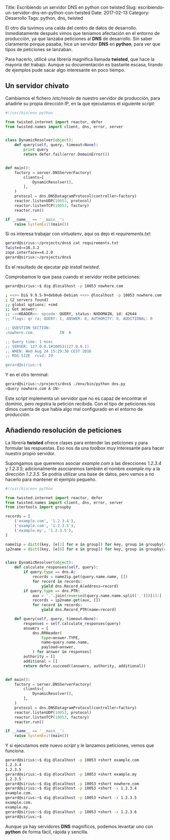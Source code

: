 Title: Escribiendo un servidor DNS en python con twisted
Slug: escribiendo-un-servidor-dns-en-python-con-twisted
Date: 2017-02-13
Category: Desarrollo
Tags: python, dns, twisted



El otro día tuvimos una caída del centro de datos de desarrollo. Inmediatamente después vimos que teníamos afectación en el entorno de producción, ya que lanzaba peticiones al **DNS** de desarrollo. Sin saber claramente porque pasaba, hice un servidor **DNS** en **python**, para ver que tipos de peticiones se lanzaban.

Para hacerlo, utilicé una librería magnífica llamada **twisted**, que hace la mayoría del trabajo. Aunque su documentación es bastante escasa, tirando de ejemplos pude sacar algo interesante en poco tiempo.

## Un servidor chivato

Cambiamos el fichero */etc/resolv* de nuestro servidor de producción, para añadirle su propia dirección IP, en la que ejecutamos el siguiente *script*:

```python
#!/usr/bin/env python

from twisted.internet import reactor, defer
from twisted.names import client, dns, error, server


class DynamicResolver(object):
    def query(self, query, timeout=None):
        print query
        return defer.fail(error.DomainError())


def main():
    factory = server.DNSServerFactory(
        clients=[
            DynamicResolver(),
        ],
    )
    protocol = dns.DNSDatagramProtocol(controller=factory)
    reactor.listenUDP(10053, protocol)
    reactor.listenTCP(10053, factory)
    reactor.run()

if __name__ == '__main__':
    raise SystemExit(main())
```

Si os interesa trabajar con *virtualenv*, aquí os dejo el *requirements.txt*:

```bash
gerard@sirius:~/projects/dns$ cat requirements.txt 
Twisted==16.3.2
zope.interface==4.2.0
gerard@sirius:~/projects/dns$ 
```

Es el resultado de ejecutar *pip install twisted*.

Comprobamos lo que pasa cuando el servidor recibe peticiones:

```bash
gerard@sirius:~$ dig @localhost -p 10053 nowhere.com

; <<>> DiG 9.9.5-9+deb8u6-Debian <<>> @localhost -p 10053 nowhere.com
; (2 servers found)
;; global options: +cmd
;; Got answer:
;; ->>HEADER<<- opcode: QUERY, status: NXDOMAIN, id: 42644
;; flags: qr ra; QUERY: 1, ANSWER: 0, AUTHORITY: 0, ADDITIONAL: 0

;; QUESTION SECTION:
;nowhere.com.			IN	A

;; Query time: 1 msec
;; SERVER: 127.0.0.1#10053(127.0.0.1)
;; WHEN: Wed Aug 24 15:29:38 CEST 2016
;; MSG SIZE  rcvd: 29

gerard@sirius:~$ 
```

Y en el otro terminal:

```bash
gerard@sirius:~/projects/dns$ ./env/bin/python dns.py 
<Query nowhere.com A IN>

```

Este *script* implementa un servidor que no es capaz de encontrar el dominio, pero registra la petición recibida. Con el tipo de peticiones nos dimos cuenta de que había algo mal configurado en el entorno de producción.

## Añadiendo resolución de peticiones

La librería **twisted** ofrece clases para entender las peticiones y para formular las respuestas. Eso nos da una *toolbox* muy interesante para hacer nuestro propio servidor.

Supongamos que queremos asociar *example.com* a las direcciones *1.2.3.4* y *1.2.3.5*; adicionalmente asociaremos también el nombre *example.my* a la dirección *1.2.3.5*. Se podría utilizar una base de datos, pero vamos a no hacerlo para mantener el ejemplo pequeño.

```python
#!/usr/bin/env python

from twisted.internet import reactor, defer
from twisted.names import client, dns, error, server
from itertools import groupby

records = [
    ('example.com', '1.2.3.4'),
    ('example.com', '1.2.3.5'),
    ('example.my', '1.2.3.5'),
]

name2ip = dict((key, [e[1] for e in group]) for key, group in groupby(records, lambda x: x[0]))
ip2name = dict((key, [e[0] for e in group]) for key, group in groupby(records, lambda x: x[1]))


class DynamicResolver(object):
    def calculate_responses(self, query):
        if query.type == dns.A:
            records = name2ip.get(query.name.name, [])
            for record in records:
                yield dns.Record_A(address=record)
        if query.type == dns.PTR:
            aux = '.'.join(reversed(query.name.name.split('.')))[13:]
            records = ip2name.get(aux, [])
            for record in records:
                yield dns.Record_PTR(name=record)

    def query(self, query, timeout=None):
        responses = self.calculate_responses(query)
        answers = [
            dns.RRHeader(
                type=answer.TYPE,
                name=query.name.name,
                payload=answer,
            ) for answer in responses]
        authority = []
        additional = []
        return defer.succeed((answers, authority, additional))


def main():
    factory = server.DNSServerFactory(
        clients=[
            DynamicResolver(),
        ],
    )
    protocol = dns.DNSDatagramProtocol(controller=factory)
    reactor.listenUDP(10053, protocol)
    reactor.listenTCP(10053, factory)
    reactor.run()

if __name__ == '__main__':
    raise SystemExit(main())
```

Y si ejecutamos este nuevo *script* y le lanzamos peticiones, vemos que funciona.

```bash
gerard@sirius:~$ dig @localhost -p 10053 +short example.com
1.2.3.4
1.2.3.5
gerard@sirius:~$ dig @localhost -p 10053 +short example.my
1.2.3.5
gerard@sirius:~$ dig @localhost -p 10053 +short nowhere.com
gerard@sirius:~$ dig @localhost -p 10053 +short -x 1.2.3.4
example.com.
gerard@sirius:~$ dig @localhost -p 10053 +short -x 1.2.3.5
example.com.
example.my.
gerard@sirius:~$ dig @localhost -p 10053 +short -x 1.2.3.6
gerard@sirius:~$ 
```

Aunque ya hay servidores **DNS** magníficos, podemos levantar uno con **python** de forma fácil, rápida y sencilla.
